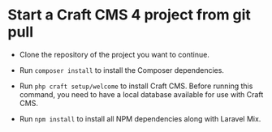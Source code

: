 # Start a Craft CMS 4 project from git pull

* Clone the repository of the project you want to continue.

* Run `composer install` to install the Composer dependencies.

* Run `php craft setup/welcome` to install Craft CMS. Before running this command, you need to have a local database available for use with Craft CMS. 

* Run `npm install` to install all NPM dependencies along with Laravel Mix. 
